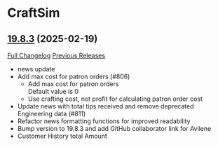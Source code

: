 # CraftSim

## [19.8.3](https://github.com/derfloh205/CraftSim/tree/19.8.3) (2025-02-19)
[Full Changelog](https://github.com/derfloh205/CraftSim/compare/19.8.2...19.8.3) [Previous Releases](https://github.com/derfloh205/CraftSim/releases)

- news update  
- Add max cost for patron orders (#806)  
    * Add max cost for patron orders  
    Default value is 0  
    * Use crafting cost, not profit for calculating patron order cost  
- Update news with total tips received and remove deprecated Engineering data (#811)  
- Refactor news formatting functions for improved readability  
- Bump version to 19.8.3 and add GitHub collaborator link for Avilene  
- Customer History total Amount  
